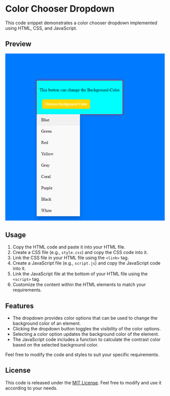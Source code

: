 # Color Chooser Dropdown

This code snippet demonstrates a color chooser dropdown implemented using HTML, CSS, and JavaScript.

## Preview

![Preview](preview.png)

## Usage

1. Copy the HTML code and paste it into your HTML file.
2. Create a CSS file (e.g., `style.css`) and copy the CSS code into it.
3. Link the CSS file in your HTML file using the `<link>` tag.
4. Create a JavaScript file (e.g., `script.js`) and copy the JavaScript code into it.
5. Link the JavaScript file at the bottom of your HTML file using the `<script>` tag.
6. Customize the content within the HTML elements to match your requirements.

## Features

- The dropdown provides color options that can be used to change the background color of an element.
- Clicking the dropdown button toggles the visibility of the color options.
- Selecting a color option updates the background color of the element.
- The JavaScript code includes a function to calculate the contrast color based on the selected background color.

Feel free to modify the code and styles to suit your specific requirements.

## License

This code is released under the [MIT License](LICENSE). Feel free to modify and use it according to your needs.
